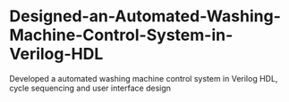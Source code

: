 # Designed-an-Automated-Washing-Machine-Control-System-in-Verilog-HDL
Developed a automated washing machine control system in Verilog HDL, cycle sequencing and user interface design
